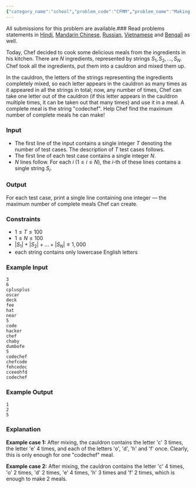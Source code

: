 ```yaml
---
{"category_name":"school","problem_code":"CFMM","problem_name":"Making a Meal","languages_supported":{"0":"C","1":"CPP14","2":"JAVA","3":"PYTH","4":"PYTH 3.6","5":"PYPY","6":"CS2","7":"PAS fpc","8":"PAS gpc","9":"RUBY","10":"PHP","11":"GO","12":"NODEJS","13":"HASK","14":"rust","15":"SCALA","16":"swift","17":"D","18":"PERL","19":"FORT","20":"WSPC","21":"ADA","22":"CAML","23":"ICK","24":"BF","25":"ASM","26":"CLPS","27":"PRLG","28":"ICON","29":"SCM qobi","30":"PIKE","31":"ST","32":"NICE","33":"LUA","34":"BASH","35":"NEM","36":"LISP sbcl","37":"LISP clisp","38":"SCM guile","39":"JS","40":"ERL","41":"TCL","42":"kotlin","43":"PERL6","44":"TEXT","45":"SCM chicken","46":"PYP3","47":"CLOJ","48":"R","49":"COB","50":"FS"},"max_timelimit":1,"source_sizelimit":50000,"problem_author":"mrkerim","problem_tester":null,"date_added":"18-04-2019","tags":{"0":"cakewalk","1":"codechef","2":"cook105","3":"cookoff","4":"mrkerim","5":"strings"},"editorial_url":"https://discuss.codechef.com/problems/CFMM","time":{"view_start_date":1555871402,"submit_start_date":1555871402,"visible_start_date":1555871402,"end_date":1735669800},"is_direct_submittable":false,"layout":"problem"}
---
```

<span class="solution-visible-txt">All submissions for this problem are available.</span>### Read problems statements in [Hindi](http://www.codechef.com/download/translated/COOK105/hindi/CFMM.pdf), [Mandarin Chinese](http://www.codechef.com/download/translated/COOK105/mandarin/CFMM.pdf), [Russian](http://www.codechef.com/download/translated/COOK105/russian/CFMM.pdf), [Vietnamese](http://www.codechef.com/download/translated/COOK105/vietnamese/CFMM.pdf) and [Bengali](http://www.codechef.com/download/translated/COOK105/bengali/CFMM.pdf) as well.

Today, Chef decided to cook some delicious meals from the ingredients in his kitchen. There are $N$ ingredients, represented by strings $S_1, S_2, \ldots, S_N$. Chef took all the ingredients, put them into a cauldron and mixed them up.

In the cauldron, the letters of the strings representing the ingredients completely mixed, so each letter appears in the cauldron as many times as it appeared in all the strings in total; now, any number of times, Chef can take one letter out of the cauldron (if this letter appears in the cauldron multiple times, it can be taken out that many times) and use it in a meal. A complete meal is the string "codechef". Help Chef find the maximum number of complete meals he can make!

### Input
- The first line of the input contains a single integer $T$ denoting the number of test cases. The description of $T$ test cases follows.
- The first line of each test case contains a single integer $N$.
- $N$ lines follow. For each $i$ ($1 \le i \le N$), the $i$-th of these lines contains a single string $S_i$.

### Output
For each test case, print a single line containing one integer — the maximum number of complete meals Chef can create.

### Constraints 
- $1 \le T \le 100$
- $1 \le N \le 100$
- $|S_1| + |S_2| + \ldots + |S_N| \le 1,000$
- each string contains only lowercase English letters

### Example Input
```
3
6
cplusplus
oscar
deck
fee
hat
near
5
code
hacker
chef
chaby
dumbofe
5
codechef
chefcode
fehcedoc
cceeohfd
codechef
```

### Example Output
```
1
2
5
```


### Explanation
**Example case 1:** After mixing, the cauldron contains the letter 'c' 3 times, the letter 'e' 4 times, and each of the letters 'o', 'd', 'h' and 'f' once. Clearly, this is only enough for one "codechef" meal.

**Example case 2:** After mixing, the cauldron contains the letter 'c' 4 times, 'o' 2 times, 'd' 2 times, 'e' 4 times, 'h' 3 times and 'f' 2 times, which is enough to make 2 meals.
